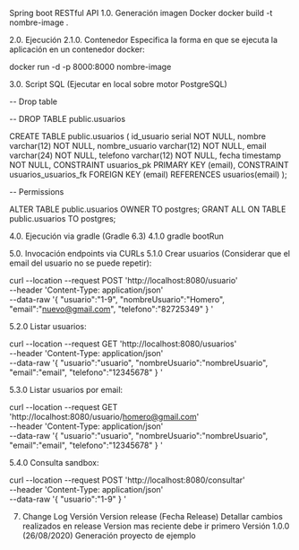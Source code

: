 Spring boot RESTful API
1.0. Generación imagen Docker
docker build -t nombre-image .

2.0. Ejecución
2.1.0. Contenedor
Especifica la forma en que se ejecuta la aplicación en un contenedor docker:

docker run -d -p 8000:8000 nombre-image

3.0. Script SQL (Ejecutar en local sobre motor PostgreSQL)

-- Drop table

-- DROP TABLE public.usuarios

CREATE TABLE public.usuarios (
	id_usuario serial NOT NULL,
	nombre varchar(12) NOT NULL,
	nombre_usuario varchar(12) NOT NULL,
	email varchar(24) NOT NULL,
	telefono varchar(12) NOT NULL,
	fecha timestamp NOT NULL,
	CONSTRAINT usuarios_pk PRIMARY KEY (email),
	CONSTRAINT usuarios_usuarios_fk FOREIGN KEY (email) REFERENCES usuarios(email)
);

-- Permissions

ALTER TABLE public.usuarios OWNER TO postgres;
GRANT ALL ON TABLE public.usuarios TO postgres;

4.0. Ejecución via gradle (Gradle 6.3)
4.1.0 gradle bootRun 

5.0. Invocación endpoints via CURLs
5.1.0 Crear usuarios (Considerar que el email del usuario no se puede repetir):

curl --location --request POST 'http://localhost:8080/usuario' \
--header 'Content-Type: application/json' \
--data-raw '{
    "usuario":"1-9",
    "nombreUsuario":"Homero",
    "email":"nuevo@gmail.com",
    "telefono":"82725349"
}
'

5.2.0 Listar usuarios:

curl --location --request GET 'http://localhost:8080/usuarios' \
--header 'Content-Type: application/json' \
--data-raw '{
    "usuario":"usuario",
    "nombreUsuario":"nombreUsuario",
    "email":"email",
    "telefono":"12345678"
}
'

5.3.0 Listar usuarios por email:

curl --location --request GET 'http://localhost:8080/usuario/homero@gmail.com' \
--header 'Content-Type: application/json' \
--data-raw '{
    "usuario":"usuario",
    "nombreUsuario":"nombreUsuario",
    "email":"email",
    "telefono":"12345678"
}
'

5.4.0 Consulta sandbox:

curl --location --request POST 'http://localhost:8080/consultar' \
--header 'Content-Type: application/json' \
--data-raw '{
    "usuario":"1-9"
}
'

7. Change Log
Versión Version release (Fecha Release)
Detallar cambios realizados en release
Version mas reciente debe ir primero
Versión 1.0.0 (26/08/2020)
Generación proyecto de ejemplo
